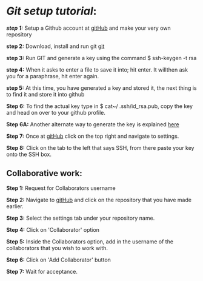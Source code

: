 # **_Git setup tutorial_**:


 ***step 1:*** Setup a Github account at [gitHub](https://github.com) and make your very own repository
 
 
 **step 2:** Download, install and run git [git](https://git-scm.com/downloads) 
 
 
 **step 3:** Run GIT and generate a key using the command $ ssh-keygen -t rsa
 
 
 **step 4:** When it asks to enter a file to save it into; hit enter. It willthen ask you for a paraphrase, hit enter again.
 
 
 **step 5:** At this time, you have generated a key and stored it, the next thing is to find it and store it into github
 
 
 **Step 6:** To find the actual key type in $ cat~/ .ssh/id_rsa.pub, copy the key and head on over to your github profile.
 
 
 **Step 6A:** Another alternate way to generate the key is explained [here](https://help.github.com/en/github/authenticating-to-github/generating-a-new-ssh-key-and-adding-it-to-the-ssh-agent#adding-your-ssh-key-to-the-ssh-agent)
 
 
 **Step 7:** Once at [gitHub](https://github.com) click on the top right and navigate to settings.
 
 
 **Step 8:** Click on the tab to the left that says SSH, from there paste your key onto the SSH box.


## Collaborative work:



**Step 1:** Request for Collaborators username


**Step 2:** Navigate to [gitHub](https://github.com) and click on the repository that you have made earlier.


**Step 3:** Select the settings tab under your repository name. 


**Step 4:** Click on 'Collaborator' option


**Step 5:** Inside the Collaborators option, add in the username of the collaborators that you wish to work with.


**Step 6:** Click on 'Add Collaborator' button


**Step 7:** Wait for acceptance.

